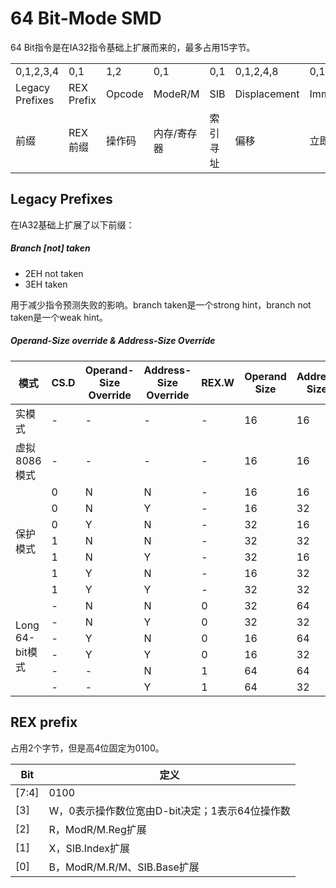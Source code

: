 # 64 Bit-Mode SMD

64 Bit指令是在IA32指令基础上扩展而来的，最多占用15字节。

<table>
	<tr>
	    <td>0,1,2,3,4</td>
	    <td>0,1</td>
	    <td>1,2</td>
	    <td>0,1</td>
	    <td>0,1</td>
	    <td>0,1,2,4,8</td>
	    <td>0,1,2,4,8</td>
    </tr>
    <tr>
        <td>Legacy Prefixes</td>
        <td>REX Prefix</td>
        <td>Opcode</td>
	    <td>ModeR/M</td>
	    <td>SIB</td>
	    <td>Displacement</td>
	    <td>Immediate</td>
    </tr>
    <tr>
        <td>前缀</td>
        <td>REX前缀</td>
        <td>操作码</td>
	    <td>内存/寄存器</td>
	    <td>索引寻址</td>
	    <td>偏移</td>
	    <td>立即数</td>
    </tr>
</table>

## Legacy Prefixes
在IA32基础上扩展了以下前缀：

##### Branch [not] taken

- 2EH not taken
- 3EH taken

用于减少指令预测失败的影响。branch taken是一个strong hint，branch not taken是一个weak hint。

##### Operand-Size override & Address-Size Override

<table>
    <thead>
        <tr>
            <th>模式</th>
            <th>CS.D</th>
            <th>Operand-Size Override</th>
            <th>Address-Size Override</th>
            <th>REX.W</th>
            <th>Operand Size</th>
            <th>Address Size</th>
        </tr>
    </thead>
    <tbody>
        <tr>
            <td rowspan="2">实模式</td>
        </tr>
        <tr>
            <td>-</td>
            <td>-</td>
            <td>-</td>
            <td>-</td>
            <td>16</td>
            <td>16</td>
        </tr>
        <tr>
            <td rowspan="2">虚拟8086模式</td>
        </tr>
        <tr>
            <td>-</td>
            <td>-</td>
            <td>-</td>
            <td>-</td>
            <td>16</td>
            <td>16</td>
        </tr>
        <tr>
            <td rowspan="8">保护模式</td>
        </tr>
        <tr>
            <td>0</td>
            <td>N</td>
            <td>N</td>
            <td>-</td>
            <td>16</td>
            <td>16</td>
        </tr>
        <tr>
            <td>0</td>
            <td>N</td>
            <td>Y</td>
            <td>-</td>
            <td>16</td>
            <td>32</td>
        </tr>
        <tr>
            <td>0</td>
            <td>Y</td>
            <td>N</td>
            <td>-</td>
            <td>32</td>
            <td>16</td>
        </tr>
        <tr>
            <td>1</td>
            <td>N</td>
            <td>N</td>
            <td>-</td>
            <td>32</td>
            <td>32</td>
        </tr>
        <tr>
            <td>1</td>
            <td>N</td>
            <td>Y</td>
            <td>-</td>
            <td>32</td>
            <td>16</td>
        </tr>
        <tr>
            <td>1</td>
            <td>Y</td>
            <td>N</td>
            <td>-</td>
            <td>16</td>
            <td>32</td>
        </tr>
        <tr>
            <td>1</td>
            <td>Y</td>
            <td>Y</td>
            <td>-</td>
            <td>32</td>
            <td>32</td>
        </tr>
        <tr>
            <td rowspan="7">Long 64-bit模式</td>
        </tr>
        <tr>
            <td>-</td>
            <td>N</td>
            <td>N</td>
            <td>0</td>
            <td>32</td>
            <td>64</td>
        </tr>
        <tr>
            <td>-</td>
            <td>N</td>
            <td>Y</td>
            <td>0</td>
            <td>32</td>
            <td>32</td>
        </tr>
        <tr>
            <td>-</td>
            <td>Y</td>
            <td>N</td>
            <td>0</td>
            <td>16</td>
            <td>64</td>
        </tr>
        <tr>
            <td>-</td>
            <td>Y</td>
            <td>Y</td>
            <td>0</td>
            <td>16</td>
            <td>32</td>
        </tr>
        <tr>
            <td>-</td>
            <td>-</td>
            <td>N</td>
            <td>1</td>
            <td>64</td>
            <td>64</td>
        </tr>
        <tr>
            <td>-</td>
            <td>-</td>
            <td>Y</td>
            <td>1</td>
            <td>64</td>
            <td>32</td>
        </tr>
    </tbody>
</table>

## REX prefix

占用2个字节，但是高4位固定为0100。

| Bit | 定义 |
|---|---|
| [7:4] | 0100 |
| [3] | W，0表示操作数位宽由D-bit决定；1表示64位操作数 |
| [2] | R，ModR/M.Reg扩展 |
| [1] | X，SIB.Index扩展 |
| [0] | B，ModR/M.R/M、SIB.Base扩展 |
